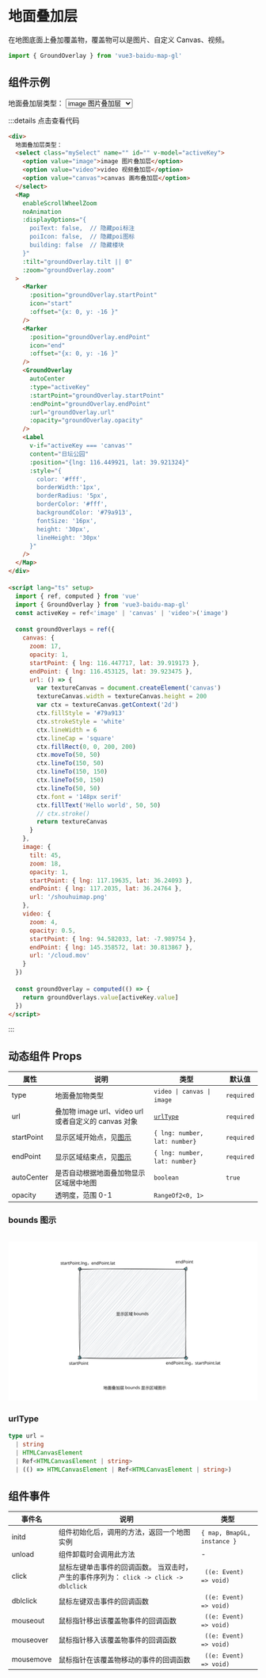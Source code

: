 # 地面叠加层 <Badge type="tip" text="^0.0.32" />

在地图底面上叠加覆盖物，覆盖物可以是图片、自定义 Canvas、视频。

```ts
import { GroundOverlay } from 'vue3-baidu-map-gl'
```

## 组件示例

<div>
  地面叠加层类型：
  <select class="mySelect" name="" id="" v-model="activeKey">
    <option value="image">image 图片叠加层</option>
    <option value="video">video 视频叠加层</option>
    <option value="canvas">canvas 画布叠加层</option>
  </select>
  <Map
    enableScrollWheelZoom
    noAnimation
    :displayOptions="{
      poiText: false,  // 隐藏poi标注
      poiIcon: false,  // 隐藏poi图标
      building: false  // 隐藏楼块
    }"
    :tilt="groundOverlay.tilt || 0"
    :zoom="groundOverlay.zoom"
  >
    <Marker
      :position="groundOverlay.startPoint"
      icon="start"
      :offset="{x: 0, y: -16 }"
    />
    <Marker
      :position="groundOverlay.endPoint"
      icon="end"
      :offset="{x: 0, y: -16 }"
    />
    <GroundOverlay
      autoCenter
      :type="activeKey"
      :startPoint="groundOverlay.startPoint"
      :endPoint="groundOverlay.endPoint"
      :url="groundOverlay.url"
      :opacity="groundOverlay.opacity"
    />
    <Label
      v-if="activeKey === 'canvas'"
      content="日坛公园"
      :position="{lng: 116.449921, lat: 39.921324}"
      :style="{
        color: '#fff',
        borderWidth:'1px',
        borderRadius: '5px',
        borderColor: '#fff',
        backgroundColor: '#79a913',
        fontSize: '16px',
        height: '30px',
        lineHeight: '30px'
      }"
    />
  </Map>
</div>

<script lang="ts" setup>
  import { ref, computed } from 'vue'

  const activeKey = ref<'image' | 'canvas' | 'video'>('canvas')

  const groundOverlays = ref({
    canvas: {
      zoom: 17,
      opacity: 1,
      startPoint: { lng: 116.447717, lat: 39.919173 },
      endPoint: { lng: 116.453125, lat: 39.923475 },
      url: () => {
        var textureCanvas = document.createElement('canvas')
        textureCanvas.width = textureCanvas.height = 200
        var ctx = textureCanvas.getContext('2d')
        ctx.fillStyle = '#79a913'
        ctx.strokeStyle = 'white'
        ctx.lineWidth = 6
        ctx.lineCap = 'square'
        ctx.fillRect(0, 0, 200, 200)
        ctx.moveTo(50, 50)
        ctx.lineTo(150, 50)
        ctx.lineTo(150, 150)
        ctx.lineTo(50, 150)
        ctx.lineTo(50, 50)
        ctx.stroke()
        return textureCanvas
      }
    },
    image: {
      tilt: 45,
      zoom: 18,
      opacity: 1,
      startPoint: { lng: 117.19635, lat: 36.24093 },
      endPoint: { lng: 117.20350, lat: 36.24764 },
      url: '/shouhuimap.png'
    },
    video: {
      zoom: 4,
      opacity: 0.5,
      startPoint: { lng: 94.582033, lat: -7.989754 },
      endPoint: { lng: 145.358572, lat: 30.813867 },
      url: '/cloud.mov'
    }
  })

  const groundOverlay = computed(() => {
    return groundOverlays.value[activeKey.value]
  })
</script>

:::details 点击查看代码

<!-- prettier-ignore -->
```html
<div>
  地面叠加层类型：
  <select class="mySelect" name="" id="" v-model="activeKey">
    <option value="image">image 图片叠加层</option>
    <option value="video">video 视频叠加层</option>
    <option value="canvas">canvas 画布叠加层</option>
  </select>
  <Map
    enableScrollWheelZoom
    noAnimation
    :displayOptions="{
      poiText: false,  // 隐藏poi标注
      poiIcon: false,  // 隐藏poi图标
      building: false  // 隐藏楼块
    }"
    :tilt="groundOverlay.tilt || 0"
    :zoom="groundOverlay.zoom"
  >
    <Marker
      :position="groundOverlay.startPoint"
      icon="start"
      :offset="{x: 0, y: -16 }"
    />
    <Marker
      :position="groundOverlay.endPoint"
      icon="end"
      :offset="{x: 0, y: -16 }"
    />
    <GroundOverlay
      autoCenter
      :type="activeKey"
      :startPoint="groundOverlay.startPoint"
      :endPoint="groundOverlay.endPoint"
      :url="groundOverlay.url"
      :opacity="groundOverlay.opacity"
    />
    <Label
      v-if="activeKey === 'canvas'"
      content="日坛公园"
      :position="{lng: 116.449921, lat: 39.921324}"
      :style="{
        color: '#fff',
        borderWidth:'1px',
        borderRadius: '5px',
        borderColor: '#fff',
        backgroundColor: '#79a913',
        fontSize: '16px',
        height: '30px',
        lineHeight: '30px'
      }"
    />
  </Map>
</div>

<script lang="ts" setup>
  import { ref, computed } from 'vue'
  import { GroundOverlay } from 'vue3-baidu-map-gl'
  const activeKey = ref<'image' | 'canvas' | 'video'>('image')

  const groundOverlays = ref({
    canvas: {
      zoom: 17,
      opacity: 1,
      startPoint: { lng: 116.447717, lat: 39.919173 },
      endPoint: { lng: 116.453125, lat: 39.923475 },
      url: () => {
        var textureCanvas = document.createElement('canvas')
        textureCanvas.width = textureCanvas.height = 200
        var ctx = textureCanvas.getContext('2d')
        ctx.fillStyle = '#79a913'
        ctx.strokeStyle = 'white'
        ctx.lineWidth = 6
        ctx.lineCap = 'square'
        ctx.fillRect(0, 0, 200, 200)
        ctx.moveTo(50, 50)
        ctx.lineTo(150, 50)
        ctx.lineTo(150, 150)
        ctx.lineTo(50, 150)
        ctx.lineTo(50, 50)
        ctx.font = '148px serif'
        ctx.fillText('Hello world', 50, 50)
        // ctx.stroke()
        return textureCanvas
      }
    },
    image: {
      tilt: 45,
      zoom: 18,
      opacity: 1,
      startPoint: { lng: 117.19635, lat: 36.24093 },
      endPoint: { lng: 117.2035, lat: 36.24764 },
      url: '/shouhuimap.png'
    },
    video: {
      zoom: 4,
      opacity: 0.5,
      startPoint: { lng: 94.582033, lat: -7.989754 },
      endPoint: { lng: 145.358572, lat: 30.813867 },
      url: '/cloud.mov'
    }
  })

  const groundOverlay = computed(() => {
    return groundOverlays.value[activeKey.value]
  })
</script>
```

:::

## 动态组件 Props

| 属性       | 说明                                                 | 类型                          | 默认值     |
| ---------- | ---------------------------------------------------- | ----------------------------- | ---------- |
| type       | 地面叠加物类型                                       | `video \| canvas \| image`    | `required` |
| url        | 叠加物 image url、video url 或者自定义的 canvas 对象 | [`urlType` ](#urltype)        | `required` |
| startPoint | 显示区域开始点，见[图示](#bounds-图示)               | `{ lng: number, lat: number}` | `required` |
| endPoint   | 显示区域结束点，见[图示](#bounds-图示)               | `{ lng: number, lat: number}` | `required` |
| autoCenter | 是否自动根据地面叠加物显示区域居中地图               | `boolean `                    | `true`     |
| opacity    | 透明度，范围 0-1                                     | `RangeOf2<0, 1>`              |            |

### bounds 图示

<br />
<div class="bounds-image">
  <img src="/bounds.svg" alt="">
</div>

<style>
  .dark .bounds-image{
    width: 60%;
    background: var(--vp-c-text-1);
  }
</style>

### urlType

```ts
type url =
  | string
  | HTMLCanvasElement
  | Ref<HTMLCanvasElement | string>
  | (() => HTMLCanvasElement | Ref<HTMLCanvasElement | string>)
```

## 组件事件

| 事件名    | 说明                                                                                   | 类型                        |
| --------- | -------------------------------------------------------------------------------------- | --------------------------- |
| initd     | 组件初始化后，调用的方法，返回一个地图实例                                             | `{ map, BmapGL, instance }` |
| unload    | 组件卸载时会调用此方法                                                                 | -                           |
| click     | 鼠标左键单击事件的回调函数。 当双击时，产生的事件序列为： `click -> click -> dblclick` | ` ((e: Event) => void)`     |
| dblclick  | 鼠标左键双击事件的回调函数                                                             | ` ((e: Event) => void)`     |
| mouseout  | 鼠标指针移出该覆盖物事件的回调函数                                                     | ` ((e: Event) => void)`     |
| mouseover | 鼠标指针移入该覆盖物事件的回调函数                                                     | ` ((e: Event) => void)`     |
| mousemove | 鼠标指针在该覆盖物移动的事件的回调函数                                                 | ` ((e: Event) => void)`     |
